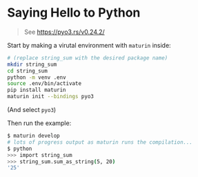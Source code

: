 # Saying Hello to Python

> See https://pyo3.rs/v0.24.2/

Start by making a virutal environment with `maturin` inside:

```bash
# (replace string_sum with the desired package name)
mkdir string_sum
cd string_sum
python -m venv .env
source .env/bin/activate
pip install maturin
maturin init --bindings pyo3
```

(And select `pyo3`)

Then run the example:

```bash
$ maturin develop
# lots of progress output as maturin runs the compilation...
$ python
>>> import string_sum
>>> string_sum.sum_as_string(5, 20)
'25'
```